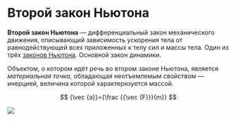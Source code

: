 # Второй закон Ньютона

**Второй закон Ньютона** — дифференциальный закон механического движения, описывающий зависимость ускорения тела от равнодействующей всех приложенных к телу сил и массы тела. Один из трёх [законов Ньютона](https://ru.wikipedia.org/wiki/%D0%97%D0%B0%D0%BA%D0%BE%D0%BD%D1%8B_%D0%9D%D1%8C%D1%8E%D1%82%D0%BE%D0%BD%D0%B0). Основной закон динамики.

Объектом, о котором идёт речь во втором законе Ньютона, является *материальная точка,* обладающая неотъемлемым свойством — инерцией, величина которой характеризуется массой.

$$
{\vec  {a}}={\frac  {{\vec  {F}}}{m}}
$$

![](https://uchitel.pro/wp-content/uploads/2019/04/%D0%B2%D0%B7%D0%BD.jpg)
